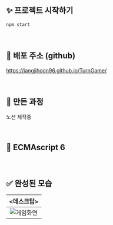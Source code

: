 ## ✨ 프로젝트 시작하기

```bash
npm start
```
<br/>

## 🌟 배포 주소 (github)

https://jangjihoon96.github.io/TurnGame/

<br/>

## 🔖 만든 과정

노션 제작중

<br/>

## 📖 ECMAscript 6

### 

<br/>

## ✅ 완성된 모습

|<데스크탑>|
|:---:|
|![게임화면](https://github.com/jangjihoon96/TurnGame/assets/119390662/851ea1bf-142e-487b-be6c-5152ffa9ba26)|



